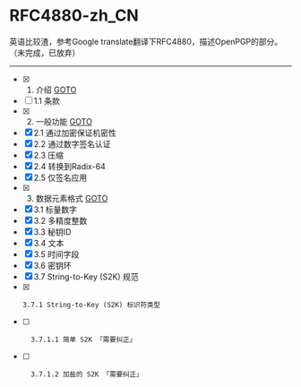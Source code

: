 # RFC4880-zh_CN
英语比较渣，参考Google translate翻译下RFC4880，描述OpenPGP的部分。（未完成，已放弃）


-------

- [x] 1. 介绍 [GOTO](./Introduction.md)
- [ ]   1.1 条款
- [x] 2. 一般功能 [GOTO](./General_functions.md)
- [x]   2.1 通过加密保证机密性
- [x]   2.2 通过数字签名认证
- [x]   2.3 压缩
- [x]   2.4 转换到Radix-64
- [x]   2.5 仅签名应用
- [x] 3. 数据元素格式 [GOTO](./Data_element_formats.md)
- [x]   3.1 标量数字
- [x]   3.2 多精度整数
- [x]   3.3 秘钥ID
- [x]   3.4 文本
- [x]   3.5 时间字段
- [x]   3.6 密钥环
- [x]   3.7 String-to-Key (S2K) 规范
- [x]     3.7.1 String-to-Key (S2K) 标识符类型
- [ ]       3.7.1.1 简单 S2K 「需要纠正」
- [ ]       3.7.1.2 加盐的 S2K 「需要纠正」
